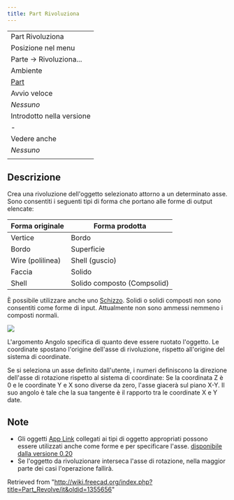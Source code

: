```yaml
---
title: Part Rivoluziona
---
```

|  |
| --- |
| Part Rivoluziona |
| Posizione nel menu |
| Parte → Rivoluziona... |
| Ambiente |
| [Part](/Part_Workbench/it "Part Workbench/it") |
| Avvio veloce |
| *Nessuno* |
| Introdotto nella versione |
| - |
| Vedere anche |
| *Nessuno* |
|  |

## Descrizione

Crea una rivoluzione dell'oggetto selezionato attorno a un determinato asse. Sono consentiti i seguenti tipi di forma che portano alle forme di output elencate:

| Forma originale | Forma prodotta |
| --- | --- |
| Vertice | Bordo |
| Bordo | Superficie |
| Wire (polilinea) | Shell (guscio) |
| Faccia | Solido |
| Shell | Solido composto (Compsolid) |

È possibile utilizzare anche uno [Schizzo](/Sketcher_Workbench/it "Sketcher Workbench/it"). Solidi o solidi composti non sono consentiti come forme di input. Attualmente non sono ammessi nemmeno i composti normali.

![](/images/Dialog-revolve_it.png)

L'argomento Angolo specifica di quanto deve essere ruotato l'oggetto. Le coordinate spostano l'origine dell'asse di rivoluzione, rispetto all'origine del sistema di coordinate.

Se si seleziona un asse definito dall'utente, i numeri definiscono la direzione dell'asse di rotazione rispetto al sistema di coordinate: Se la coordinata Z è 0 e le coordinate Y e X sono diverse da zero, l'asse giacerà sul piano X-Y. Il suo angolo è tale che la sua tangente è il rapporto tra le coordinate X e Y date.

## Note

* Gli oggetti [App Link](/App_Link/it "App Link/it") collegati ai tipi di oggetto appropriati possono essere utilizzati anche come forme e per specificare l'asse. [disponibile dalla versione 0.20](/Release_notes_0.20/it "Release notes 0.20/it")
* Se l'oggetto da rivoluzionare interseca l'asse di rotazione, nella maggior parte dei casi l'operazione fallirà.

Retrieved from "<http://wiki.freecad.org/index.php?title=Part_Revolve/it&oldid=1355656>"